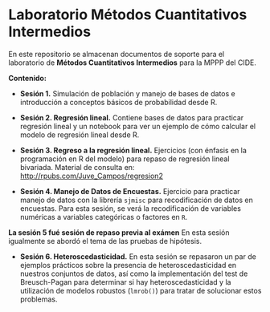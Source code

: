# Laboratorio Métodos Cuantitativos Intermedios

En este repositorio se almacenan documentos de soporte para el laboratorio de **Métodos Cuantitativos Intermedios** para la MPPP del CIDE. 

**Contenido:**

* **Sesión 1.** Simulación de población y manejo de bases de datos e introducción a conceptos básicos de probabilidad desde R.

* **Sesión 2. Regresión lineal.** Contiene bases de datos para practicar regresión lineal y un notebook para ver un ejemplo de cómo calcular el modelo de regresión lineal desde R. 

* **Sesión 3. Regreso a la regresión lineal.** Ejercicios (con énfasis en la programación en R del modelo) para repaso de regresión lineal bivariada. Material de consulta en: http://rpubs.com/Juve_Campos/regresion2

* **Sesión 4. Manejo de Datos de Encuestas.** Ejercicio para practicar manejo de datos con la librería `sjmisc` para recodificación de datos en encuestas. Para esta sesión, se verá la recodificación de variables numéricas a variables categóricas o factores en `R`. 

**La sesión 5 fué sesión de repaso previa al exámen** En esta sesión igualmente se abordó el tema de las pruebas de hipótesis. 

* **Sesión 6. Heteroscedasticidad.** En esta sesión se repasaron un par de ejemplos prácticos sobre la presencia de heteroscedasticidad en nuestros conjuntos de datos, así como la implementación del test de Breusch-Pagan para determinar si hay heteroscedasticidad y la utilización de modelos robustos (`lmrob()`) para tratar de solucionar estos problemas. 

